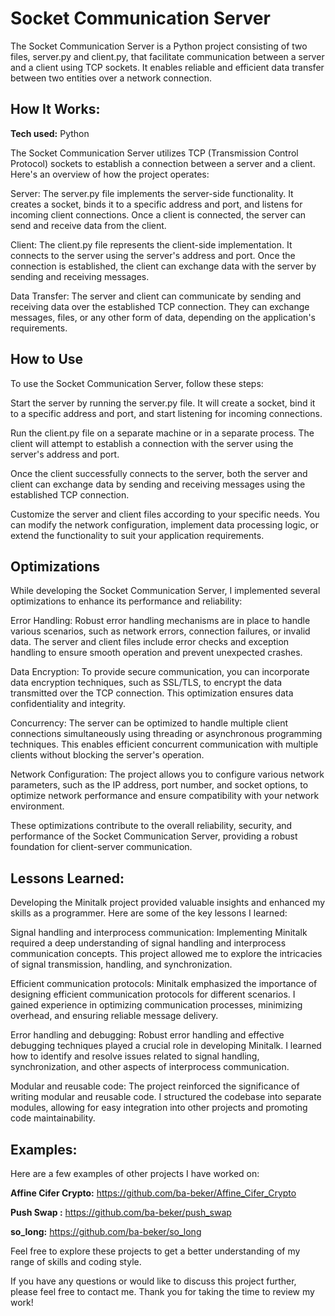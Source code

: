 # Socket Communication Server
The Socket Communication Server is a Python project consisting of two files, server.py and client.py, that facilitate communication between a server and a client using TCP sockets. It enables reliable and efficient data transfer between two entities over a network connection.


## How It Works:

**Tech used:** Python

The Socket Communication Server utilizes TCP (Transmission Control Protocol) sockets to establish a connection between a server and a client. Here's an overview of how the project operates:

Server: The server.py file implements the server-side functionality. It creates a socket, binds it to a specific address and port, and listens for incoming client connections. Once a client is connected, the server can send and receive data from the client.

Client: The client.py file represents the client-side implementation. It connects to the server using the server's address and port. Once the connection is established, the client can exchange data with the server by sending and receiving messages.

Data Transfer: The server and client can communicate by sending and receiving data over the established TCP connection. They can exchange messages, files, or any other form of data, depending on the application's requirements.

## How to Use

To use the Socket Communication Server, follow these steps:

Start the server by running the server.py file. It will create a socket, bind it to a specific address and port, and start listening for incoming connections.

Run the client.py file on a separate machine or in a separate process. The client will attempt to establish a connection with the server using the server's address and port.

Once the client successfully connects to the server, both the server and client can exchange data by sending and receiving messages using the established TCP connection.

Customize the server and client files according to your specific needs. You can modify the network configuration, implement data processing logic, or extend the functionality to suit your application requirements.

## Optimizations

While developing the Socket Communication Server, I implemented several optimizations to enhance its performance and reliability:

Error Handling: Robust error handling mechanisms are in place to handle various scenarios, such as network errors, connection failures, or invalid data. The server and client files include error checks and exception handling to ensure smooth operation and prevent unexpected crashes.

Data Encryption: To provide secure communication, you can incorporate data encryption techniques, such as SSL/TLS, to encrypt the data transmitted over the TCP connection. This optimization ensures data confidentiality and integrity.

Concurrency: The server can be optimized to handle multiple client connections simultaneously using threading or asynchronous programming techniques. This enables efficient concurrent communication with multiple clients without blocking the server's operation.

Network Configuration: The project allows you to configure various network parameters, such as the IP address, port number, and socket options, to optimize network performance and ensure compatibility with your network environment.

These optimizations contribute to the overall reliability, security, and performance of the Socket Communication Server, providing a robust foundation for client-server communication.

## Lessons Learned:

Developing the Minitalk project provided valuable insights and enhanced my skills as a programmer. Here are some of the key lessons I learned:

Signal handling and interprocess communication: Implementing Minitalk required a deep understanding of signal handling and interprocess communication concepts. This project allowed me to explore the intricacies of signal transmission, handling, and synchronization.

Efficient communication protocols: Minitalk emphasized the importance of designing efficient communication protocols for different scenarios. I gained experience in optimizing communication processes, minimizing overhead, and ensuring reliable message delivery.

Error handling and debugging: Robust error handling and effective debugging techniques played a crucial role in developing Minitalk. I learned how to identify and resolve issues related to signal handling, synchronization, and other aspects of interprocess communication.

Modular and reusable code: The project reinforced the significance of writing modular and reusable code. I structured the codebase into separate modules, allowing for easy integration into other projects and promoting code maintainability.

## Examples:
Here are a few examples of other projects I have worked on:

**Affine Cifer Crypto:** https://github.com/ba-beker/Affine_Cifer_Crypto

**Push Swap :** https://github.com/ba-beker/push_swap

**so_long:** https://github.com/ba-beker/so_long

Feel free to explore these projects to get a better understanding of my range of skills and coding style.

If you have any questions or would like to discuss this project further, please feel free to contact me. Thank you for taking the time to review my work!
